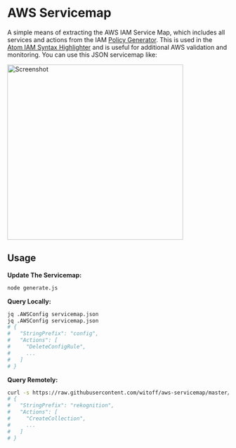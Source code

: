 AWS Servicemap
==============

A simple means of extracting the AWS IAM Service Map, which includes all services and actions from the IAM [Policy Generator](https://awspolicygen.s3.amazonaws.com/policygen.html).  This is used in the [Atom IAM Syntax Highlighter](github.com/witoff/atom-iam-syntax) and is useful for additional AWS validation and monitoring.  You can use this JSON servicemap like:

<img alt="Screenshot" src="https://raw.githubusercontent.com/witoff/aws-servicemap/master/screenshot.png" width="400">

## Usage

**Update The Servicemap:**
```bash
node generate.js
```

**Query Locally:**
```bash
jq .AWSConfig servicemap.json
jq .AWSConfig servicemap.json
# {
#   "StringPrefix": "config",
#   "Actions": [
#     "DeleteConfigRule",
#     ...
#   ]
# }
```

**Query Remotely:**
```bash
curl -s https://raw.githubusercontent.com/witoff/aws-servicemap/master/servicemap.json | jq .AmazonRekognition
# {
#   "StringPrefix": "rekognition",
#   "Actions": [
#     "CreateCollection",
#     ...
#   ]
# }
```
